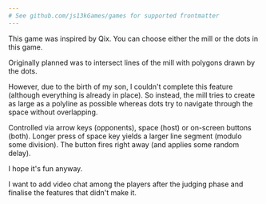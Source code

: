 ```yaml
---
# See github.com/js13kGames/games for supported frontmatter
---
```

This game was inspired by Qix.
You can choose either the mill or the dots in this game.

Originally planned was to intersect lines of the mill with polygons drawn by the dots.

However, due to the birth of my son, I couldn't complete this feature (although everything is already in place). So instead, the mill tries to create as large as a polyline as possible whereas dots try to navigate through the space without overlapping.

Controlled via arrow keys (opponents), space (host) or on-screen buttons (both). Longer press of space key yields a larger line segment (modulo some division). The button fires right away (and applies some random delay).

I hope it's fun anyway.

I want to add video chat among the players after the judging phase and finalise the features that didn't make it.